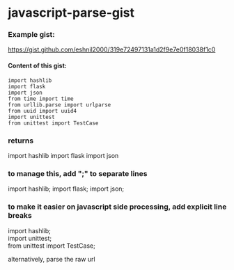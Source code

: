 # javascript-parse-gist

### Example gist:
https://gist.github.com/eshnil2000/319e72497131a1d2f9e7e0f18038f1c0

#### Content of this gist:
```
import hashlib
import flask
import json
from time import time
from urllib.parse import urlparse
from uuid import uuid4
import unittest
from unittest import TestCase
```

### returns
import hashlib import flask import json

### to manage this, add ";" to separate lines
import hashlib;
import flask;
import json;

### to make it easier on javascript side processing, add explicit line breaks
import hashlib; <br>
import unittest; <br>
from unittest import TestCase;<br>

alternatively, parse the raw url
